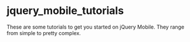 jquery_mobile_tutorials
=======================

These are some tutorials to get you started on jQuery Mobile. They range from simple to pretty complex.